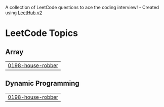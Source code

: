 A collection of LeetCode questions to ace the coding interview! - Created using [LeetHub v2](https://github.com/arunbhardwaj/LeetHub-2.0)
<!---LeetCode Topics Start-->
# LeetCode Topics
## Array
|  |
| ------- |
| [0198-house-robber](https://github.com/Leechaeun1/Algo_with_LeetCode/tree/master/0198-house-robber) |
## Dynamic Programming
|  |
| ------- |
| [0198-house-robber](https://github.com/Leechaeun1/Algo_with_LeetCode/tree/master/0198-house-robber) |
<!---LeetCode Topics End-->